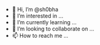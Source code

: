 - 👋 Hi, I’m @sh0bha
- 👀 I’m interested in ...
- 🌱 I’m currently learning ...
- 💞️ I’m looking to collaborate on ...
- 📫 How to reach me ...

<!---
sh0bha/sh0bha is a ✨ special ✨ repository because its `README.md` (this file) appears on your GitHub profile.
You can click the Preview link to take a look at your changes.
--->
